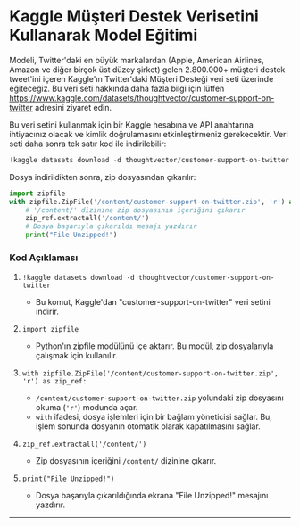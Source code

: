 # Kaggle Müşteri Destek Verisetini Kullanarak Model Eğitimi

Modeli, Twitter'daki en büyük markalardan (Apple, American Airlines, Amazon ve diğer birçok üst düzey şirket) gelen 2.800.000+ müşteri destek tweet'ini içeren Kaggle'ın Twitter'daki Müşteri Desteği veri seti üzerinde eğiteceğiz. Bu veri seti hakkında daha fazla bilgi için lütfen https://www.kaggle.com/datasets/thoughtvector/customer-support-on-twitter adresini ziyaret edin. 

Bu veri setini kullanmak için bir Kaggle hesabına ve API anahtarına ihtiyacınız olacak ve kimlik doğrulamasını etkinleştirmeniz gerekecektir. Veri seti daha sonra tek satır kod ile indirilebilir: 
```python
!kaggle datasets download -d thoughtvector/customer-support-on-twitter
```
Dosya indirildikten sonra, zip dosyasından çıkarılır:
```python
import zipfile 
with zipfile.ZipFile('/content/customer-support-on-twitter.zip', 'r') as zip_ref:
    # '/content/' dizinine zip dosyasının içeriğini çıkarır
    zip_ref.extractall('/content/')
    # Dosya başarıyla çıkarıldı mesajı yazdırır
    print("File Unzipped!")
```
### Kod Açıklaması

1. `!kaggle datasets download -d thoughtvector/customer-support-on-twitter`
   - Bu komut, Kaggle'dan "customer-support-on-twitter" veri setini indirir.

2. `import zipfile`
   - Python'ın zipfile modülünü içe aktarır. Bu modül, zip dosyalarıyla çalışmak için kullanılır.

3. `with zipfile.ZipFile('/content/customer-support-on-twitter.zip', 'r') as zip_ref:`
   - `/content/customer-support-on-twitter.zip` yolundaki zip dosyasını okuma (`'r'`) modunda açar.
   - `with` ifadesi, dosya işlemleri için bir bağlam yöneticisi sağlar. Bu, işlem sonunda dosyanın otomatik olarak kapatılmasını sağlar.

4. `zip_ref.extractall('/content/')`
   - Zip dosyasının içeriğini `/content/` dizinine çıkarır.

5. `print("File Unzipped!")`
   - Dosya başarıyla çıkarıldığında ekrana "File Unzipped!" mesajını yazdırır.

---

